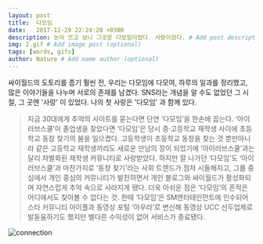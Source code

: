 ```yaml
---
layout: post
title:  다모임
date:   2017-12-29 22:24:20 +0300
description: 눈이 뜨고 보니 그곳은 다모임이었다. 사랑이었다. # Add post description (optional)
img: 2.gif # Add image post (optional)
tags: [words, gifs]
author: Nature # Add name author (optional)
---
```

싸이월드의 도토리를 줍기 훨씬 전, 우리는 다모임에 다모여, 하루의 일과를 정리했고, 많은 이야기들을 나누며 서로의 존재를 남겼다. SNS라는 개념을 알 수도 없었던 그 시절, 그 곳엔 '사랑' 이 있었다. 나의 첫 사랑은 '다모임' 과 함께 있다.

> 지금 30대에게 추억의 사이트를 묻는다면 단연 ‘다모임’을 한손에 꼽는다. ‘아이러브스쿨’이 졸업생을 찾았다면 ‘다모임’은 당시 중·고등학교 재학생 사이에 초등학교 동창 찾기의 붐을 일으켰다. 고등학생이 초등학교 동창을 찾는 것 뿐만아니라 같은 고등학교 재학생끼리도 새로운 만남의 장이 되었기에 ‘아이러브스쿨’과는 달리 차별화된 재학생 커뮤니티로 사랑받았다.
하지만 잘 나가던 ‘다모임’도 ‘아이러브스쿨’과 마찬가지로 ‘동창 찾기’라는 사회 트렌드가 점차 시들해지고, 그룹 중심에서 개인 중심의 커뮤니티가 발전하면서 개인 블로그와 싸이월드가 활성화되며 자연스럽게 추억 속으로 사라지게 됐다. 더욱 아쉬운 점은 ‘다모임’의 흔적은 어디에서도 찾아볼 수 없다는 것. 한때 ‘다모임’은 SM엔터테인먼트에 인수되어 스타 커뮤니티 아이플과 동영상 포털 ‘아우라’로 변신해 동영상 UCC 선두업체로 발돋움하기도 했지만 별다른 수익성이 없어 서비스가 종료됐다.

![connection]({{site.baseurl}}/assets/img/1.gif)
